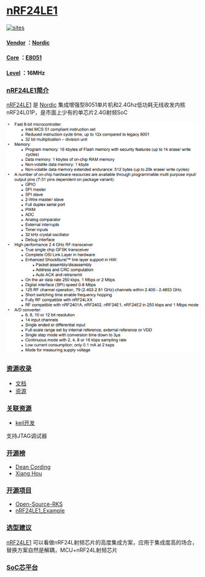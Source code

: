 ﻿# [nRF24LE1](https://github.com/SoCXin/nRF24LE1) 

[![sites](http://182.61.61.133/link/resources/SoC.png)](http://SoC.Xin) 

#### [Vendor](https://github.com/SoCXin/Vendor) ：[Nordic](https://github.com/SoCXin/Nordic) 
#### [Core](https://github.com/SoCXin/8051) ：[E8051](https://github.com/SoCXin/8051) 
#### [Level](https://github.com/SoCXin/Level) ：16MHz

### [nRF24LE1简介](https://github.com/SoCXin/nRF24LE1/wiki)

[nRF24LE1](https://github.com/SoCXin/nRF24LE1) 是 [Nordic](https://www.nordicsemi.com/) 集成增强型8051单片机和2.4Ghz低功耗无线收发内核nRF24L01P，是市面上少有的单芯片2.4G射频SoC

[![sites](docs/nRF24LE1.png)](https://www.nordicsemi.com/Products/Low-power-short-range-wireless/nRF24-series) 

### [资源收录](https://github.com/SoCXin)

* [文档](docs/)
* [资源](src/)

### [关联资源](https://github.com/SoCXin)

* [keil开发](http://www.keil.com/dd/chip/4727.htm) 

支持JTAG调试器

### [开源榜](https://github.com/SoCXin)

* [Dean Cording](https://github.com/DeanCording)
* [Xiang Hou](https://github.com/fryefryefrye)

### [开源项目](https://github.com/SoCXin)

* [Open-Source-RKS](https://github.com/fryefryefrye/Open-Source-RKS)
* [nRF24LE1_Example](https://github.com/DeanCording/nRF24LE1_Example)

### [选型建议](https://github.com/SoCXin)

[nRF24LE1](https://github.com/SoCXin/nRF24LE1) 可以看做nRF24L射频芯片的高度集成方案，应用于集成度高的场合，替换方案自然是解耦，MCU+nRF24L射频芯片

###  [SoC芯平台](http://SoC.Xin) 
